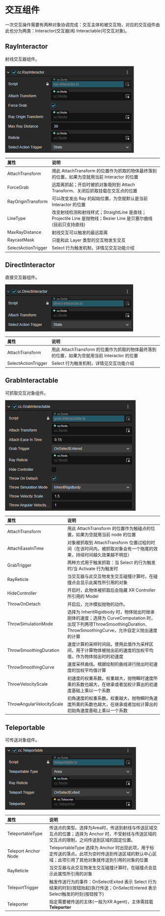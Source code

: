 # 交互组件

一次交互操作需要有两种对象协调完成：交互主体和被交互物，对应的交互组件由此也分为两类：Interactor(交互器)和 Interactable(可交互对象)。

## RayInteractor

射线交互器组件。

![RayInteractor](component/ray_interactor.png)

| 属性                | 说明 |
| :------------------ | :------------------ |
| AttachTransform     | 用此 AttachTransform 的位置作为抓取的物体最终落到的位置，如果为空就用当前 Interactor 的位置 |
| ForceGrab           | 远距离抓起；开启时被抓对象吸附到 Attach Transform、关闭后抓取挂载在交互点的位置 |
| RayOriginTransform  | 可以改变发出 Ray 的起始位置，为空就默认是当前 Interactor 的位置 |
| LineType            | 改变射线检测和射线样式；StraightLine 是直线；Projectile Line 是抛物线；Bezier Line 是贝塞尔曲线(目前只支持直线) |
| MaxRayDistance      | 射线交互可以触发的最远距离 |
| RaycastMask         | 只能和此 Layer 类型的交互物发生交互 |
| SelectActionTrigger | Select 行为触发机制，详情见交互功能介绍 |

## DirectInteractor

直接交互器组件。

![DirectInteractor](component/direct_interator.png)

| 属性                | 说明                                                                                    |
| :------------------ | :------------------ |
| AttachTransform     | 用此 AttachTransform 的位置作为抓取的物体最终落到的位置，如果为空就用当前 Interactor 的位置 |
| SelectActionTrigger | Select 行为触发机制，详情见交互功能介绍                                                  |

## GrabInteractable

可抓取交互对象组件。

![GrabInteractable](component/grab_interactor.png)

| 属性 | 说明 |
| :------------------ | :------------------ |
| AttachTransform           | 用此 AttachTransform 的位置作为触碰点的位置，如果为空就用当前 node 的位置 |
| AttachEaseInTime          | 对象被抓取到 AttachTransform 位置过程的时间（在该时间内，被抓取对象会有一个拖尾的效果，持续时间越久效果越不明显） |
| GrabTrigger               | 两种方式用于触发抓取：当 Select 的行为触发时/当 Activate 行为触发时 |
| RayReticle                | 当交互器与此交互物发生交互碰撞计算时，在碰撞点会显示此属性所引用的对象 |
| HideController            | 开启时，此物体被抓取后会隐藏 XR Controller 所引用的 Model |
| ThrowOnDetach             | 开启后，允许模拟抛物的动作。 |
| ThrowSimulationMode       | 选择为 InheritRigidbody 时，物体抛出时继承刚体的速度；选择为 CurveComputation 时，出现下列两项ThrowSmoothingDuration、ThrowSmoothingCurve，允许自定义抛出速度的计算 |
| ThrowSmoothingDuration    | 速度计算的采样时间段。使用此值作为采样区间，用于计算物体被抛出前的速度的加权平均值，作为物体抛出时的初速度 |
| ThrowSmoothingCurve       | 速度采样曲线。根据绘制的曲线进行抛出时初速度的加权平均值计算 |
| ThrowVelocityScale        | 初速度的权重系数。权重越大，抛物瞬时速度所乘的系数也越大，在继承或者加权计算出的初速度基础上乘以一个系数 |
| ThrowAngularVelocityScale | 初角速度的权重系数。权重越大，抛物瞬时角速度所乘的系数也越大，在继承或者加权计算出的初始角速度基础上乘以一个系数 |

## Teleportable

可传送对象组件。

![Teleportable](component/teleportable.png)

| 属性                 | 说明 |
| :------------------- | :------------------ |
| TeleportableType     | 传送点的类型。选择为Area时，传送到射线与传送区域交互点的位置；选择为 Anchor 时，不受射线与传送区域的交互点的限制，之间传送到区域的固定位置。     |
| Teleport Anchor Node | TeleportableType 选择为 Anchor 时出现此项，用于标定传送的落点。此项为空时传送到传送区域的默认中心区域；此项引用了其他对象就传送到引用的对象的位置 |
| RayReticle           | 当交互器与此交互物发生交互碰撞计算时，在碰撞点会显示此属性所引用的对象 |
| TeleportTrigger      | 触发传送行为的事件：OnSelectExited 表示 Select 行为结束的时刻(按钮抬起)执行传送；OnSelectEntered 表示Select触发的时刻(按钮按下) |
| Teleporter           | 指定需要被传送的主体(一般为XR Agent)，主体需挂载 **Teleporter** |

<!-- ## 组件介绍

| 组件名称            | 属性名称                  | 属性说明                                                                                                                                                        |
| ------------------- | ------------------------- | --------------------------------------------------------------------------------------------------------------------------------------------------------------- |
| cc.RayInteractor    | ForceGrab                 | 远距离抓起；开启时被抓对象吸附到Attach Transform、关闭后抓取挂载在交互点的位置                                                                                  |
|                     | AttachTransform           | 用此AttachTransform的位置作为抓取的物体最终落到的位置，如果为空就用当前Interactor的位置                                                                         |
|                     | RayOriginTransform        | 可以改变发出Ray的起始位置，为空就默认是当前Interactor的位置                                                                                                     |
|                     | LineType                  | 改变射线检测和射线样式；StraightLine是直线；Projectile Line是抛物线；Bezier Line是贝塞尔曲线(目前只支持直线)                                                    |
|                     | MaxRayDistance            | 射线交互可以触发的最远距离                                                                                                                                      |
|                     | RaycastMask               | 只能和此Layer类型的交互物发生交互                                                                                                                               |
|                     | SelectActionTrigger       | Select行为触发机制，详情见交互功能介绍                                                                                                                          |
| cc.DirectInteractor | AttachTransform           | 用此AttachTransform的位置作为抓取的物体最终落到的位置，如果为空就用当前Interactor的位置                                                                         |
|                     | SelectActionTrigger       | Select行为触发机制，详情见交互功能介绍                                                                                                                          |
| cc.GrabInteractable | AttachTransform           | 用此AttachTransform的位置作为触碰点的位置，如果为空就用当前node的位置                                                                                           |
|                     | AttachEaseInTime          | 对象被抓取到AttachTransform位置过程的时间（在该时间内，被抓取对象会有一个拖尾的效果，持续时间越久效果越不明显）                                                 |
|                     | GrabTrigger               | 两种方式用于触发抓取：当Select的行为触发时/当Activate行为触发时                                                                                                 |
|                     | RayReticle                | 当交互器与此交互物发生交互碰撞计算时，在碰撞点会显示此属性所引用的对象                                                                                          |
|                     | HideController            | 开启时，此物体被抓取后会隐藏XR Controller所引用的Model                                                                                                          |
|                     | ThrowOnDetach             | 开启后，允许模拟抛物的动作。                                                                                                                                    |
|                     | ThrowSimulationMode       | 选择为InheritRigidbody时，物体抛出时继承刚体的速度；选择为CurveComputation时，出现下列两项ThrowSmoothingDuration、ThrowSmoothingCurve，允许自定义抛出速度的计算 |
|                     | ThrowSmoothingDuration    | 速度计算的采样时间段。使用此值作为采样区间，用于计算物体被抛出前的速度的加权平均值，作为物体抛出时的初速度                                                      |
|                     | ThrowSmoothingCurve       | 速度采样曲线。根据绘制的曲线进行抛出时初速度的加权平均值计算                                                                                                    |
|                     | ThrowVelocityScale        | 初速度的权重系数。权重越大，抛物瞬时速度所乘的系数也越大，在继承或者加权计算出的初速度基础上乘以一个系数                                                        |
|                     | ThrowAngularVelocityScale | 初角速度的权重系数。权重越大，抛物瞬时角速度所乘的系数也越大，在继承或者加权计算出的初始角速度基础上乘以一个系数                                                |
| cc.Teleportable     | TeleportableType          | 传送点的类型。选择为Area时，传送到射线与传送区域交互点的位置；选择为Anchor时，不受射线与传送区域的交互点的限制，之间传送到区域的固定位置。                      |
|                     | Teleport Anchor Node      | TeleportableType选择为Anchor时出现此项，用于标定传送的落点。此项为空时传送到传送区域的默认中心区域；此项引用了其他对象就传送到引用的对象的位置                  |
|                     | RayReticle                | 当交互器与此交互物发生交互碰撞计算时，在碰撞点会显示此属性所引用的对象                                                                                          |
|                     | TeleportTrigger           | 触发传送行为的事件：OnSelectExited表示Select行为结束的时刻(按钮抬起)执行传送；OnSelectEntered表示Select触发的时刻(按钮按下)                                     |
|                     | Teleporter                | 指定需要被传送的主体(一般为XR Agent)，主体需挂载cc.Teleporter                                                                                                   | -->

